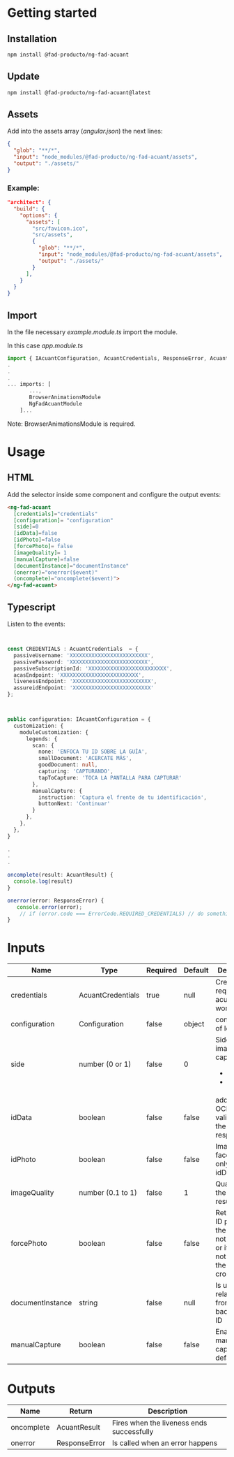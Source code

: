 # Getting started

## Installation

``` bash
npm install @fad-producto/ng-fad-acuant
```
## Update
``` bash
npm install @fad-producto/ng-fad-acuant@latest
```
## Assets
Add into the assets array (*angular.json*) the next lines:
``` json
{
  "glob": "**/*",
  "input": "node_modules/@fad-producto/ng-fad-acuant/assets",
  "output": "./assets/"
}
``` 
### Example:
```json
"architect": {
  "build": {
    "options": {
      "assets": [
        "src/favicon.ico",
        "src/assets",
        {
          "glob": "**/*",
          "input": "node_modules/@fad-producto/ng-fad-acuant/assets",
          "output": "./assets/"
        }
      ],
    }
  }
}
```


## Import

In the file necessary *example.module.ts* import the module.

In this case  *app.module.ts*

``` ts
import { IAcuantConfiguration, AcuantCredentials, ResponseError, AcuantResult, ErrorCode, CONFIGURATION_DEFAULT, NgFadAcuantModule } from '@fad-producto/ng-fad-acuant';
.
.
.
... imports: [
       ...,
       BrowserAnimationsModule 
       NgFadAcuantModule
    ]...
```
Note: BrowserAnimationsModule is required.
# Usage

## HTML


Add the selector inside some component and configure the output events:


``` html
<ng-fad-acuant
  [credentials]="credentials"
  [configuration]= "configuration"
  [side]=0
  [idData]=false
  [idPhoto]=false
  [forcePhoto]= false
  [imageQuality]= 1
  [manualCapture]=false
  [documentInstance]="documentInstance"
  (onerror)="onerror($event)"
  (oncomplete)="oncomplete($event)">
</ng-fad-acuant>
```

## Typescript 

Listen to the events:

``` ts


const CREDENTIALS : AcuantCredentials  = {
  passiveUsername: 'XXXXXXXXXXXXXXXXXXXXXXXXX',
  passivePassword: 'XXXXXXXXXXXXXXXXXXXXXXXXX',
  passiveSubscriptionId: 'XXXXXXXXXXXXXXXXXXXXXXXXX',
  acasEndpoint: 'XXXXXXXXXXXXXXXXXXXXXXXXX',
  livenessEndpoint: 'XXXXXXXXXXXXXXXXXXXXXXXXX',
  assureidEndpoint: 'XXXXXXXXXXXXXXXXXXXXXXXXX'
};



public configuration: IAcuantConfiguration = {
  customization: {
    moduleCustomization: {
      legends: {
        scan: {
          none: 'ENFOCA TU ID SOBRE LA GUÍA',
          smallDocument: 'ACERCATE MÁS',
          goodDocument: null,
          capturing: 'CAPTURANDO',
          tapToCapture: 'TOCA LA PANTALLA PARA CAPTURAR'
        },
        manualCapture: {
          instruction: 'Captura el frente de tu identificación',
          buttonNext: 'Continuar'
        }
      },
    },
  },
}
  
.
.
.

oncomplete(result: AcuantResult) {
  console.log(result)
}

onerror(error: ResponseError) {
   console.error(error);
    // if (error.code === ErrorCode.REQUIRED_CREDENTIALS) // do something
}
```



# Inputs


| Name              |   Type               | Required   | Default             | Description                                                                        |
| -----------       |  -----------------   | ---------- | ------------------- | ------------------------------------------------------                             |
| credentials       |    AcuantCredentials | true       |   null              | Credentials required for acuant to work                                            |
| configuration     |    Configuration     | false      |   object            | configuration of legends                                                           |
| side              |    number  (0 or 1)  | false      |   0                 | Side of image to capture <ul> <li> 0 - Front </li><li> 1 - Back</li>    </ul>      |
| idData            |    boolean           | false      |   false             | add OCR and OCR validation to the final response                                   |
| idPhoto           |    boolean           | false      |   false             | Image of the face cutout, only works if idData is true                             |
| imageQuality      |    number (0.1 to 1) | false      |   1                 | Quality of the image result                                                        |
| forcePhoto        |    boolean           | false      |   false             | Returns the ID photo if the OCR is not required or if could not obtain the ID face crop                                                                                   |
| documentInstance  |    string            | false      |   null              |      Is used to relate the front and back of the ID                                                                              |
|manualCapture | boolean  | false | false | Enables the manual capture by default |


# Outputs


| Name        | Return  | Description                                |
| ----------- | ------- | ------------------------------------------ |
| oncomplete  | AcuantResult  | Fires when the liveness ends successfully  |
| onerror     | ResponseError  | Is called when an error happens            |

